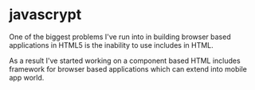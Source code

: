 javascrypt
==========

One of the biggest problems I've run into in building browser based applications in HTML5 is the inability to use includes in HTML.

As a result I've started working on a component based HTML includes framework for browser based applications which can extend into mobile app world.
